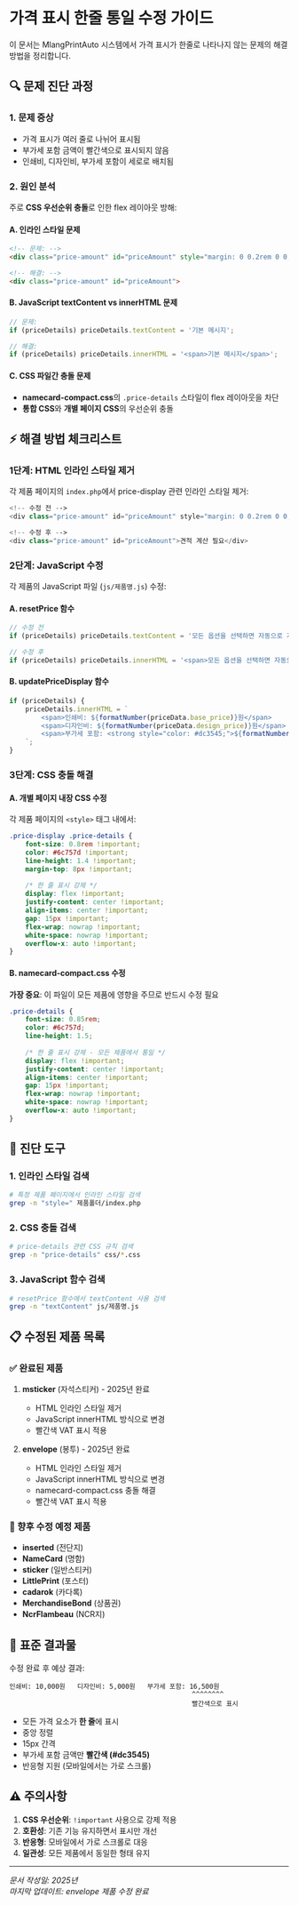 # 가격 표시 한줄 통일 수정 가이드

이 문서는 MlangPrintAuto 시스템에서 가격 표시가 한줄로 나타나지 않는 문제의 해결 방법을 정리합니다.

## 🔍 문제 진단 과정

### 1. 문제 증상
- 가격 표시가 여러 줄로 나뉘어 표시됨
- 부가세 포함 금액이 빨간색으로 표시되지 않음
- 인쇄비, 디자인비, 부가세 포함이 세로로 배치됨

### 2. 원인 분석
주로 **CSS 우선순위 충돌**로 인한 flex 레이아웃 방해:

#### A. 인라인 스타일 문제
```html
<!-- 문제: -->
<div class="price-amount" id="priceAmount" style="margin: 0 0.2rem 0 0;">

<!-- 해결: -->
<div class="price-amount" id="priceAmount">
```

#### B. JavaScript textContent vs innerHTML 문제
```javascript
// 문제:
if (priceDetails) priceDetails.textContent = '기본 메시지';

// 해결:
if (priceDetails) priceDetails.innerHTML = '<span>기본 메시지</span>';
```

#### C. CSS 파일간 충돌 문제
- **namecard-compact.css**의 `.price-details` 스타일이 flex 레이아웃을 차단
- **통합 CSS**와 **개별 페이지 CSS**의 우선순위 충돌

## ⚡ 해결 방법 체크리스트

### 1단계: HTML 인라인 스타일 제거
각 제품 페이지의 `index.php`에서 price-display 관련 인라인 스타일 제거:

```php
<!-- 수정 전 -->
<div class="price-amount" id="priceAmount" style="margin: 0 0.2rem 0 0;">견적 계산 필요</div>

<!-- 수정 후 -->
<div class="price-amount" id="priceAmount">견적 계산 필요</div>
```

### 2단계: JavaScript 수정
각 제품의 JavaScript 파일 (`js/제품명.js`) 수정:

#### A. resetPrice 함수
```javascript
// 수정 전
if (priceDetails) priceDetails.textContent = '모든 옵션을 선택하면 자동으로 계산됩니다';

// 수정 후
if (priceDetails) priceDetails.innerHTML = '<span>모든 옵션을 선택하면 자동으로 계산됩니다</span>';
```

#### B. updatePriceDisplay 함수
```javascript
if (priceDetails) {
    priceDetails.innerHTML = `
        <span>인쇄비: ${formatNumber(priceData.base_price)}원</span>
        <span>디자인비: ${formatNumber(priceData.design_price)}원</span>
        <span>부가세 포함: <strong style="color: #dc3545;">${formatNumber(Math.round(priceData.total_with_vat))}원</strong></span>
    `;
}
```

### 3단계: CSS 충돌 해결

#### A. 개별 페이지 내장 CSS 수정
각 제품 페이지의 `<style>` 태그 내에서:

```css
.price-display .price-details {
    font-size: 0.8rem !important;
    color: #6c757d !important;
    line-height: 1.4 !important;
    margin-top: 8px !important;
    
    /* 한 줄 표시 강제 */
    display: flex !important;
    justify-content: center !important;
    align-items: center !important;
    gap: 15px !important;
    flex-wrap: nowrap !important;
    white-space: nowrap !important;
    overflow-x: auto !important;
}
```

#### B. namecard-compact.css 수정
**가장 중요**: 이 파일이 모든 제품에 영향을 주므로 반드시 수정 필요

```css
.price-details {
    font-size: 0.85rem;
    color: #6c757d;
    line-height: 1.5;
    
    /* 한 줄 표시 강제 - 모든 제품에서 통일 */
    display: flex !important;
    justify-content: center !important;
    align-items: center !important;
    gap: 15px !important;
    flex-wrap: nowrap !important;
    white-space: nowrap !important;
    overflow-x: auto !important;
}
```

## 🔧 진단 도구

### 1. 인라인 스타일 검색
```bash
# 특정 제품 페이지에서 인라인 스타일 검색
grep -n "style=" 제품폴더/index.php
```

### 2. CSS 충돌 검색
```bash
# price-details 관련 CSS 규칙 검색
grep -n "price-details" css/*.css
```

### 3. JavaScript 함수 검색
```bash
# resetPrice 함수에서 textContent 사용 검색
grep -n "textContent" js/제품명.js
```

## 📋 수정된 제품 목록

### ✅ 완료된 제품
1. **msticker** (자석스티커) - 2025년 완료
   - HTML 인라인 스타일 제거
   - JavaScript innerHTML 방식으로 변경
   - 빨간색 VAT 표시 적용

2. **envelope** (봉투) - 2025년 완료
   - HTML 인라인 스타일 제거
   - JavaScript innerHTML 방식으로 변경
   - namecard-compact.css 충돌 해결
   - 빨간색 VAT 표시 적용

### 📝 향후 수정 예정 제품
- **inserted** (전단지)
- **NameCard** (명함)
- **sticker** (일반스티커)
- **LittlePrint** (포스터)
- **cadarok** (카다록)
- **MerchandiseBond** (상품권)
- **NcrFlambeau** (NCR지)

## 🎯 표준 결과물

수정 완료 후 예상 결과:
```
인쇄비: 10,000원   디자인비: 5,000원   부가세 포함: 16,500원
                                              ^^^^^^^^
                                              빨간색으로 표시
```

- 모든 가격 요소가 **한 줄**에 표시
- 중앙 정렬
- 15px 간격
- 부가세 포함 금액만 **빨간색 (#dc3545)**
- 반응형 지원 (모바일에서는 가로 스크롤)

## ⚠️ 주의사항

1. **CSS 우선순위**: `!important` 사용으로 강제 적용
2. **호환성**: 기존 기능 유지하면서 표시만 개선
3. **반응형**: 모바일에서 가로 스크롤로 대응
4. **일관성**: 모든 제품에서 동일한 형태 유지

---
*문서 작성일: 2025년*  
*마지막 업데이트: envelope 제품 수정 완료*